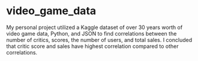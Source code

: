 # video_game_data
My personal project utilized a Kaggle dataset of over 30 years worth of video game data, Python, and JSON to find correlations between the number of critics, scores, the number of users, and total sales. I concluded that critic score and sales have highest correlation compared to other correlations.

